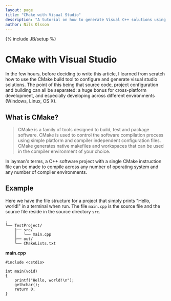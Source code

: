 ```yaml
---
layout: page
title: "CMake with Visual Studio"
description: "A tutorial on how to generate Visual C++ solutions using CMake."
author: Nils Olsson
---
```

{% include JB/setup %}

# CMake with Visual Studio
In the few hours, before deciding to write this article, I learned from scratch how to use the CMake build tool to configure and generate visual studio solutions. The point of this being that source code, project configuration and building can all be separated: a huge bonus for cross-platform development, and especially developing across different environments (Windows, Linux, OS X).

## What is CMake?
> CMake is a family of tools designed to build, test and package software. CMake is used to control the software compilation process using simple platform and compiler independent configuration files. CMake generates native makefiles and workspaces that can be used in the compiler environment of your choice.

In layman's terms, a C++ software project with a single CMake instruction file can be made to compile across any number of operating system and any number of compiler environments.

## Example
Here we have the file structure for a project that simply prints "Hello, world!" in a terminal when run. The file `main.cpp` is the source file and the source file reside in the source directory `src`.

	.
	└── TestProject/
		├── src/
		│	└── main.cpp
		├── out/
		└── CMakeLists.txt

**main.cpp**
```
#include <cstdio>

int main(void)
{
	printf("Hello, world!\n");
	gethchar();
	return 0;
}
```
